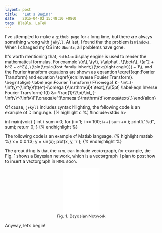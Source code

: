 ```yaml
---
layout: post
title:  "Let's Begin!"
date:   2016-04-02 15:48:10 +0800
tags: BlaBla, LaTeX
---
```

I've attempted to make a `github page` for a long time, but there are always something wrong with `jekyll`. At last, I found that the problem is `Windows`. When I changed my OS into `Ubuntu`, all problems have gone.

It's worth mentioning that, `MathJax` display engine is used to render the mathematical formulas. For example \\(x\\), \\(y\\), \\(\alpha\\), \\(\beta\\), \\(a^2 + b^2 = c^2\\), \\(\sin(\style{font-family:inherit;}{\text{right angle}}) = 1\\), and the Fourier transform equations are shown as equantion \eqref{eqn:Fourier Transform} and equation \eqref{eqn:Inverse Fourier Transform}.
\begin{align}
    \label{eqn:Fourier Transform}
    F(\omega) &= \int_{-\infty}^{\infty}f(t)e^{-i\omega t}\mathrm{d}t \text{,}\\\\[5pt]
    \label{eqn:Inverse Fourier Transform}
    f(t) &= \frac{1}{2\pi}\int_{-\infty}^{\infty}F(\omega)e^{i\omega t}\mathrm{d}\omega\text{.}
\end{align}

Of cause, `jekyll` includes syntax hilighting, the following code is an example of C language.
{% highlight c %}
#include<stdio.h>

int main(void)
{
    int i, sum = 0;
    for (i = 1; i <= 100; i++)
        sum += i;
    printf("%d", sum);
    return 0;
}
{% endhighlight %}

The following code is an example of Matlab language. 
{% highlight matlab %}
x = 0:0.1:3;
y = sin(x);
plot(x, y, 'r');
{% endhighlight %}

The great thing is that the `HTML` can include vectorgraph, for example, the Fig. 1 shows a Bayesian network, which is a vectorgraph. I plan to post how to insert a vectorgraph in `HTML` soon.
<div align="center">
<embed src = "/figures/test.svg" width = "120pt"><br>
<figcaption>Fig. 1. Bayesian Network</figcaption>
</div>

Anyway, let's begin!


